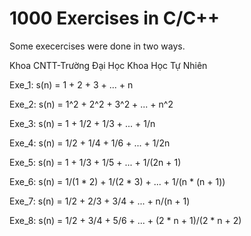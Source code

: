 # 1000 Exercises in C/C++
Some execercises were done in two ways.

Khoa CNTT-Trường Đại Học Khoa Học Tự Nhiên

Exe_1: s(n) = 1 + 2 + 3 + ... + n

Exe_2: s(n) = 1^2 + 2^2 + 3^2 + ... + n^2

Exe_3: s(n) = 1 + 1/2 + 1/3 + ... + 1/n

Exe_4: s(n) = 1/2 + 1/4 + 1/6 + ... + 1/2n

Exe_5: s(n) = 1 + 1/3 + 1/5 + ... + 1/(2n + 1)

Exe_6: s(n) = 1/(1 * 2) + 1/(2 * 3) + ... + 1/(n * (n + 1))

Exe_7: s(n) = 1/2 + 2/3 + 3/4 + ... + n/(n + 1)

Exe_8: s(n) = 1/2 + 3/4 + 5/6 + ... + (2 * n + 1)/(2 * n + 2)
